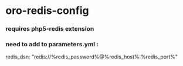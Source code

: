 # oro-redis-config


### requires php5-redis extension

### need to add to parameters.yml :
redis_dsn: "redis://%redis_password%@%redis_host%:%redis_port%"